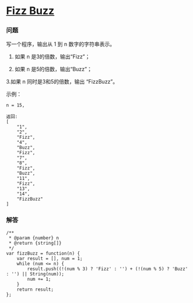 # [Fizz Buzz](https://leetcode-cn.com/problems/fizz-buzz)

### 问题

写一个程序，输出从 1 到 n 数字的字符串表示。

1. 如果 n 是3的倍数，输出“Fizz”；

2. 如果 n 是5的倍数，输出“Buzz”；

3.如果 n 同时是3和5的倍数，输出 “FizzBuzz”。

示例：

```
n = 15,

返回:
[
    "1",
    "2",
    "Fizz",
    "4",
    "Buzz",
    "Fizz",
    "7",
    "8",
    "Fizz",
    "Buzz",
    "11",
    "Fizz",
    "13",
    "14",
    "FizzBuzz"
]
```

### 解答

```
/**
 * @param {number} n
 * @return {string[]}
 */
var fizzBuzz = function(n) {
    var result = [], num = 1;
    while (num <= n) {
        result.push((!(num % 3) ? 'Fizz' : '') + (!(num % 5) ? 'Buzz' : '') || String(num));
        num += 1;
    }
    return result;
};
```